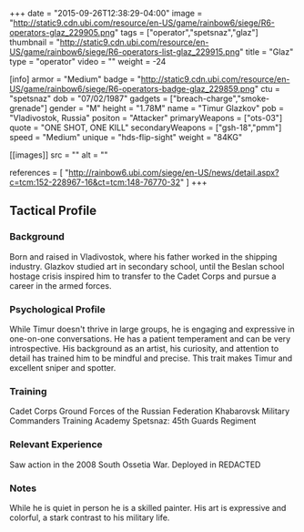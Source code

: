 +++
date = "2015-09-26T12:38:29-04:00"
image = "http://static9.cdn.ubi.com/resource/en-US/game/rainbow6/siege/R6-operators-glaz_229905.png"
tags = ["operator","spetsnaz","glaz"]
thumbnail = "http://static9.cdn.ubi.com/resource/en-US/game/rainbow6/siege/R6-operators-list-glaz_229915.png"
title = "Glaz"
type = "operator"
video = ""
weight = -24

[info]
  armor = "Medium"
  badge = "http://static9.cdn.ubi.com/resource/en-US/game/rainbow6/siege/R6-operators-badge-glaz_229859.png"
  ctu = "spetsnaz"
  dob = "07/02/1987"
  gadgets = ["breach-charge","smoke-grenade"]
  gender = "M"
  height = "1.78M"
  name = "Timur Glazkov"
  pob = "Vladivostok, Russia"
  positon = "Attacker"
  primaryWeapons = ["ots-03"]
  quote = "ONE SHOT, ONE KILL"
  secondaryWeapons = ["gsh-18","pmm"]
  speed = "Medium"
  unique = "hds-flip-sight"
  weight = "84KG"

[[images]]
  src = ""
  alt = ""

references = [
  "http://rainbow6.ubi.com/siege/en-US/news/detail.aspx?c=tcm:152-228967-16&ct=tcm:148-76770-32"
]
+++

## Tactical Profile

### Background

Born and raised in Vladivostok, where his father worked in the shipping industry. Glazkov studied art in secondary school, until the Beslan school hostage crisis inspired him to transfer to the Cadet Corps and pursue a career in the armed forces.

### Psychological Profile

While Timur doesn't thrive in large groups, he is engaging and expressive in one-on-one conversations. He has a patient temperament and can be very introspective. His background as an artist, his curiosity, and attention to detail has trained him to be mindful and precise. This trait makes Timur and excellent sniper and spotter.

### Training

Cadet Corps
Ground Forces of the Russian Federation
Khabarovsk Military Commanders Training Academy
Spetsnaz: 45th Guards Regiment

### Relevant Experience

Saw action in the 2008 South Ossetia War.
Deployed in REDACTED

### Notes

While he is quiet in person he is a skilled painter. His art is expressive and colorful, a stark contrast to his military life.
